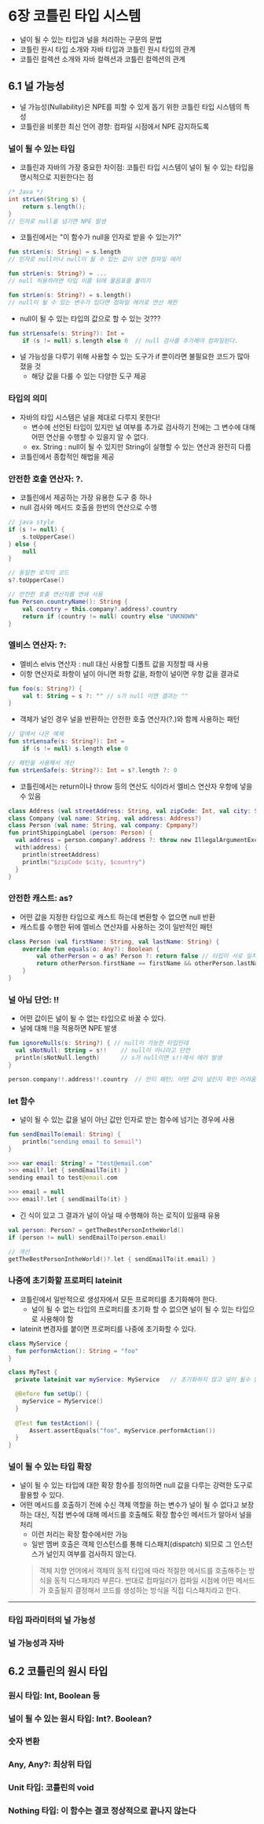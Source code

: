 # 6장 코틀린 타입 시스템
- 널이 될 수 있는 타입과 널을 처리하는 구문의 문법
- 코틀린 원시 타입 소개와 자바 타입과 코틀린 원시 타입의 관계
- 코틀린 컬렉션 소개와 자바 컬렉션과 코틀린 컬렉션의 관계

## 6.1 널 가능성
- 널 가능성(Nullability)은 NPE를 피할 수 있게 돕기 위한 코틀린 타입 시스템의 특성
- 코틀린을 비롯한 최신 언어 경향: 컴파일 시점에서 NPE 감지하도록 

### 널이 될 수 있는 타입
- 코틀린과 자바의 가장 중요한 차이점: 코틀린 타입 시스템이 널이 될 수 있는 타입을 명시적으로 지원한다는 점

```java
/* Java */
int strLen(String s) {
    return s.length();
}
// 인자로 null을 넘기면 NPE 발생
```

- 코틀린에서는 "이 함수가 null을 인자로 받을 수 있는가?"
```kotlin
fun strLen(s: String) = s.length
// 인자로 null이나 null이 될 수 있는 값이 오면 컴파일 에러 

fun strLen(s: String?) = ...
// null 허용하려면 타입 이름 뒤에 물음표를 붙이기

fun strLen(s: String?) = s.length()
// null이 될 수 있는 변수가 있다면 컴파일 에러로 연산 제한
```   


- null이 될 수 있는 타입의 값으로 할 수 있는 것???
```kotlin
fun strLensafe(s: String?): Int = 
    if (s != null) s.length else 0  // null 검사를 추가해야 컴파일된다.
```
- 널 가능성을 다루기 위해 사용할 수 있는 도구가 if 뿐이라면 불필요한 코드가 많아졌을 것
  - 해당 값을 다룰 수 있는 다양한 도구 제공

### 타입의 의미
- 자바의 타입 시스템은 널을 제대로 다루지 못한다!
  - 변수에 선언된 타입이 있지만 널 여부를 추가로 검사하기 전에는 그 변수에 대해 어떤 연산을 수행할 수 있을지 알 수 없다.
  - ex. String : null이 될 수 있지만 String이 실행할 수 있는 연산과 완전히 다름
- 코틀린에서 종합적인 해법을 제공

### 안전한 호출 연산자: ?.
- 코틀린에서 제공하는 가장 유용한 도구 중 하나 
- null 검사와 메서드 호출을 한번의 연산으로 수행

```kotlin
// java style
if (s != null) {
    s.toUpperCase()
} else {
    null
}

// 동일한 로직의 코드 
s?.toUpperCase()

// 안전한 호출 연산자를 연쇄 사용
fun Person.countryName(): String {
    val country = this.company?.address?.country    
    return if (country != null) country else "UNKNOWN"
}
```

### 엘비스 연산자: ?:
- 엘비스 elvis 연산자 : null 대신 사용할 디폴트 값을 지정할 때 사용 
- 이항 연산자로 좌항이 널이 아니면 좌항 값을, 좌항이 널이면 우항 값을 결과로 

```kotlin
fun foo(s: String?) {
    val t: String = s ?: "" // s가 null 이면 결과는 ""
}
```

- 객체가 널인 경우 널을 반환하는 안전한 호출 연산자(?.)와 함께 사용하는 패턴 
```kotlin
// 앞에서 나온 예제
fun strLensafe(s: String?): Int = 
    if (s != null) s.length else 0  

// 패턴을 사용해서 개선
fun strLenSafe(s: String?): Int = s?.length ?: 0
```

- 코틀린에서는 return이나 throw 등의 연산도 식이라서 엘비스 연산자 우항에 넣을 수 있음
```kotlin
class Address (val streetAddress: String, val zipCode: Int, val city: String, val country: String)
class Company (val name: String, val address: Address?)
class Person (val name: String, val company: Cpmpany?)
fun printShippingLabel (person: Person) {
  val address = person.company?.address ?: throw new IllegalArgumentException ("No address")
  with(address) {
    println(streetAddress)
    println("$zipCode $city, $country")
  }
}
```

### 안전한 캐스트: as?
- 어떤 값을 지정한 타입으로 캐스트 하는데 변환할 수 없으면 null 반환
- 캐스트를 수행한 뒤에 엘비스 연산자를 사용하는 것이 일반적인 패턴

```kotlin
class Person (val firstName: String, val lastName: String) {
    override fun equals(o: Any?): Boolean {
        val otherPerson = o as? Person ?: return false // 타입이 서로 일치하지 않으면 false
        return otherPerson.firstName == firstName && otherPerson.lastName == lastName
    }
}
```

### 널 아님 단언: !!
- 어떤 값이든 널이 될 수 없는 타입으로 바꿀 수 있다. 
- 널에 대해 !!을 적용하면 NPE 발생

```kotlin
fun ignoreNulls(s: String?) { // null이 가능한 타입인데
  val sNotNull: String = s!!    // null이 아니라고 단언 
  println(sNotNull.length)      // s가 null이면 s!!에서 에러 발생
}

person.company!!.address!!.country  // 안티 패턴; 어떤 값이 널인지 확인 어려움
```

### let 함수
- 널이 될 수 있는 값을 널이 아닌 값만 인자로 받는 함수에 넘기는 경우에 사용

```kotlin
fun sendEmailTo(email: String) {
    println("sending email to $email")
}

>>> var email: String? = "test@email.com"
>>> email?.let { sendEmailTo(it) }
sending email to test@email.com

>>> email = null
>>> email?.let { sendEmailTo(it) }
```

- 긴 식이 있고 그 결과가 널이 아닐 때 수행해야 하는 로직이 있을때 유용
```kotlin
val person: Person? = getTheBestPersonIntheWorld()
if (person != null) sendEmailTo(person.email)

// 개선
getTheBestPersonIntheWorld()?.let { sendEmailTo(it.email) }
```

### 나중에 초기화할 프로퍼티 lateinit
- 코틀린에서 일반적으로 생성자에서 모든 프로퍼티를 초기화해야 한다. 
  - 널이 될 수 없는 타입의 프로퍼티를 초기화 할 수 없으면 널이 될 수 있는 타입으로 사용해야 함
- lateinit 변경자를 붙이면 프로퍼티를 나중에 초기화할 수 있다.

```kotlin
class MyService {
  fun performAction(): String = "foo"
}

class MyTest {
  private lateinit var myService: MyService   // 초기화하지 않고 널이 될수 없는 프로퍼티 선언

  @Before fun setUp() {
    myService = MyService()
  }
  
  @Test fun testAction() {
      Assert.assertEquals("foo", myService.performAction())
  }
}
```

### 널이 될 수 있는 타입 확장
- 널이 될 수 있는 타입에 대한 확장 함수를 정의하면 null 값을 다루는 강력한 도구로 활용할 수 있다.
- 어떤 메서드를 호출하기 전에 수신 객체 역할을 하는 변수가 널이 될 수 없다고 보장하는 대신, 직접 변수에 대해 메서드를 호출해도 확장 함수인 메서드가 알아서 널을 처리 
  - 이런 처리는 확장 함수에서만 가능
  - 일반 멤버 호출은 객체 인스턴스를 통해 디스패치(dispatch) 되므로 그 인스턴스가 널인지 여부를 검사하지 않는다.
  > 객체 지향 언어에서 객체의 동적 타입에 따라 적절한 메서드를 호출해주는 방식을 동적 디스패치라 부른다. 반대로 컴파일러가 컴파일 시점에 어떤 메서드가 호출될지 결정해서 코드를 생성하는 방식을 직접 디스패치라고 한다.



--- 
### 타입 파라미터의 널 가능성
### 널 가능성과 자바



## 6.2 코틀린의 원시 타입 
### 원시 타입: Int, Boolean 등
### 널이 될 수 있는 원시 타입: Int?. Boolean? 
### 숫자 변환
### Any, Any?: 최상위 타입
### Unit 타입: 코틀린의 void
### Nothing 타입: 이 함수는 결코 정상적으로 끝나지 않는다